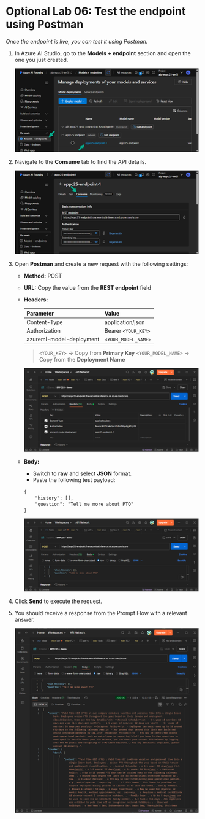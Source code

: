 # Optional Lab 06: Test the endpoint using Postman

*Once the endpoint is live, you can test it using Postman.*

1. In Azure AI Studio, go to the **Models + endpoint** section and open the one you just created.

    ![Open Endpoint](./assets/3-9-open-endpoint.png)

2. Navigate to the **Consume** tab to find the API details.

    ![Consume tab](./assets/3-9-consume.png)

3. Open **Postman** and create a new request with the following settings:

    - **Method:** POST
    - **URL:** Copy the value from the **REST endpoint** field
    - **Headers:**

        | Parameter | Value |
        |--|--|
        | Content-Type | application/json |
        | Authorization | Bearer `<YOUR_KEY>` |
        | azureml-model-deployment | `<YOUR_MODEL_NAME>` |

        > `<YOUR_KEY>` → Copy from **Primary Key**
        > `<YOUR_MODEL_NAME>` → Copy from the **Deployment Name**

        ![API request header](./assets/3-9-headers.png)

    - **Body:**
    
        - Switch to **raw** and select **JSON** format.
        - Paste the following test payload:

        ```
        {
            "history": [],
            "question": "Tell me more about PTO"
        }
        ```

        ![API request body](./assets/3-9-body.png)

4. Click **Send** to execute the request.

5. You should receive a response from the Prompt Flow with a relevant answer.

    ![API response](./assets/3-9-response.png)



